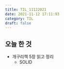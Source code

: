```yaml
---
title: TIL_11122021
date: 2021-11-12 17:11:93
category: TIL
draft: false
---
```


## 오늘 한 것

- 개구리책 5장 읽고 정리
  - SOLID
